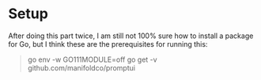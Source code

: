 # Setup

After doing this part twice, I am still not 100% sure how to install a package for Go, but I think these are the prerequisites for running this:

> go env -w GO111MODULE=off
> go get -v github.com/manifoldco/promptui
